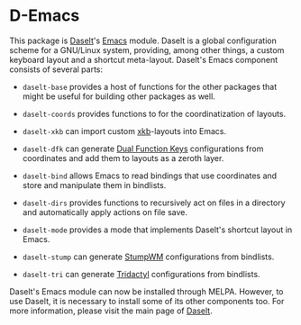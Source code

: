 # D-Emacs
This package is [Daselt](https://gitlab.com/nameiwillforget/daselt)'s [Emacs](https://www.gnu.org/software/emacs/) module. Daselt is a global configuration scheme for a GNU/Linux system, providing, among other things, a custom keyboard layout and a shortcut meta-layout. Daselt's Emacs component consists of several parts:

- `daselt-base` provides a host of functions for the other packages that might be useful for building other packages as well.

- `daselt-coords` provides functions to for the coordinatization of layouts.

- `daselt-xkb` can import custom [xkb](https://www.x.org/wiki/XKB/)-layouts into Emacs.

- `daselt-dfk` can generate [Dual Function Keys](https://gitlab.com/interception/linux/plugins/dual-function-keys) configurations from coordinates
  and add them to layouts as a zeroth layer.

- `daselt-bind` allows Emacs to read bindings that use coordinates and store
  and manipulate them in bindlists.

- `daselt-dirs` provides functions to recursively act on files in a directory
  and automatically apply actions on file save.

- `daselt-mode` provides a mode that implements Daselt's shortcut layout in
  Emacs.

- `daselt-stump` can generate [StumpWM](https://github.com/stumpwm/stumpwm/wiki) configurations from bindlists.

- `daselt-tri` can generate [Tridactyl](https://github.com/tridactyl/tridactyl) configurations from bindlists.

Daselt's Emacs module can now be installed through MELPA. However, to use Daselt, it is necessary to install some of its other components too.
For more information, please visit the main page of [Daselt](https://gitlab.com/nameiwillforget/daselt).
